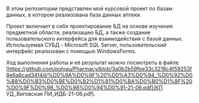 В этом репозитории представлен мой курсовой проект по базам данных, в котором реализована база данных аптеки.  
  
Проект включает в себя проектирование БД на основе изучения предметной области, реализацию БД, а также создание пользовательского интерфейса для взаимодействия с базой данных.  
Используемая СУБД - Microsoft SQL Server, пользовательский интерфейс реализован с помощью WindowsForms.  

Ход выполнения работы и её результат можно посмотреть в файле [https://github.com/polyau/Pharmacy/blob/3a0b2b59fee33c3218c4f59253f8e6a8cad3414d/%D0%9A%D0%9F%20%D0%A3%D0%94_%D0%92%D0%B8%D0%B3%D0%BE%D0%B2%D1%81%D0%BA%D0%B0%D1%8F%20%D0%9F%D0%98_%D0%98%D0%94%D0%91-21-06.pdf](КП УД_Виговская ПИ_ИДБ-21-06.pdf).  
